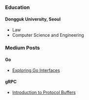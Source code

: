 ### Education
#### Dongguk University, Seoul
- Law
- Computer Science and Engineering

### Medium Posts
#### Go
- [Exploring Go Interfaces](https://medium.com/@youngha.kkoti/exploring-go-interfaces-76893d4ba6d4)
#### gRPC
- [Introduction to Protocol Buffers](https://medium.com/@youngha.kkoti/introduction-to-protocol-buffers-0433774f28fa)
